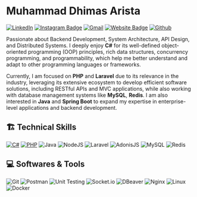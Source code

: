 # Muhammad Dhimas Arista
[![LinkedIn](https://custom-icon-badges.demolab.com/badge/LinkedIn-0A66C2?logo=linkedin-white&logoColor=fff)](https://www.linkedin.com/in/dhimasarista/)
[![Instagram Badge](https://img.shields.io/badge/-Instagram-purple?logo=instagram&logoColor=white&link=https://instagram.com/codedhims/)](https://www.instagram.com/codedhims)
[![Gmail](https://img.shields.io/badge/-Gmail-c14438?style=flat&logo=Gmail&logoColor=white)](mailto:mdhimasarista@gmail.com)
[![Website Badge](https://img.shields.io/badge/-Website-c14438?style=flat&logo=Google-Chrome&logoColor=white&link=https://dhimasarista.github.io)](https://dhimasarista.github.io)
[![Github](https://img.shields.io/github/followers/dhimasarista?label=Follow&style=social)](https://github.com/dhimasarista)

Passionate about Backend Development, System Architecture, API Design, and Distributed Systems. I deeply enjoy **C#** for its well-defined object-oriented programming (OOP) principles, rich data structures, concurrency programming, and programmability, which help me better understand and adapt to other programming languages or frameworks.

Currently, I am focused on **PHP** and **Laravel** due to its relevance in the industry, leveraging its extensive ecosystem to develop efficient software solutions, including RESTful APIs and MVC applications, while also working with database management systems like **MySQL**, **Redis**. I am also interested in **Java** and **Spring Boot** to expand my expertise in enterprise-level applications and backend development.
## 🏗️ Technical Skills
[![C#](https://custom-icon-badges.demolab.com/badge/CSharp-%23FF66B2.svg?logo=cshrp&logoColor=white)](#)
[![PHP](https://img.shields.io/badge/PHP-%23777BB4.svg?logo=php&logoColor=white)](#)
![Java](https://img.shields.io/badge/Java-F80000?logo=openjdk&logoColor=white&style=flat)
![NodeJS](https://img.shields.io/badge/NodeJS-6DA55F?logo=node.js&logoColor=white)
![Laravel](https://img.shields.io/badge/Laravel-%23FF5C34?logo=laravel&logoColor=white)
![AdonisJS](https://img.shields.io/badge/AdonisJS-3C3C3C?logo=adonisjs&logoColor=white&color=grey)
![MySQL](https://img.shields.io/badge/MySQL-%230087B7?logo=mysql&logoColor=white)
![Redis](https://img.shields.io/badge/Redis-%23E94C47?logo=redis&logoColor=white)
## 💻 Softwares & Tools
![Git](https://img.shields.io/badge/Git-%23F1502F?logo=git&logoColor=white)
![Postman](https://img.shields.io/badge/Postman-%23FF6C37?logo=postman&logoColor=white)
![Unit Testing](https://img.shields.io/badge/Unit%20Testing-%23FF5722?logo=jest&logoColor=white)
![Socket.io](https://img.shields.io/badge/SocketIO-%23B0B0B0?logo=socketdotio&logoColor=black&color=white)
![DBeaver](https://img.shields.io/badge/DBeaver-%234A90E2?logo=dbeaver&logoColor=white)
![Nginx](https://img.shields.io/badge/Nginx-%23009639?logo=nginx&logoColor=white)
![Linux](https://img.shields.io/badge/Linux-%23FCC624?logo=linux&logoColor=black)
![Docker](https://img.shields.io/badge/Docker-%232496ED?logo=docker&logoColor=white)
